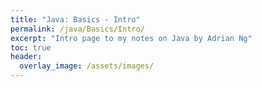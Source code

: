 ```yaml
---
title: "Java: Basics - Intro"
permalink: /java/Basics/Intro/
excerpt: "Intro page to my notes on Java by Adrian Ng"
toc: true
header:
  overlay_image: /assets/images/
---
```



